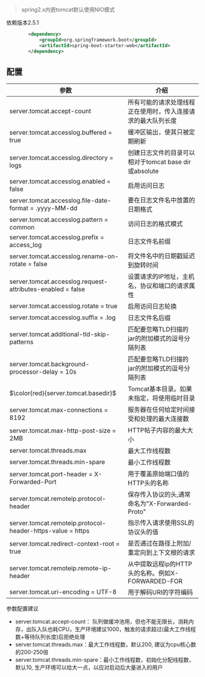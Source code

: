 > spring2.x内嵌tomcat默认使用NIO模式

依赖版本2.5.1
```xml
        <dependency>
            <groupId>org.springframework.boot</groupId>
            <artifactId>spring-boot-starter-web</artifactId>
        </dependency>
```

## 配置
参数 | 介绍
----|----
server.tomcat.accept-count | 所有可能的请求处理线程正在使用时，传入连接请求的最大队列长度
server.tomcat.accesslog.buffered = true	 | 缓冲区输出，使其只被定期刷新
server.tomcat.accesslog.directory = logs | 创建日志文件的目录可以相对于tomcat base dir或absolute
server.tomcat.accesslog.enabled = false	 | 启用访问日志
server.tomcat.accesslog.file-date-format = .yyyy-MM-dd | 要在日志文件名中放置的日期格式
server.tomcat.accesslog.pattern = common | 访问日志的格式模式
server.tomcat.accesslog.prefix = access_log | 日志文件名前缀
server.tomcat.accesslog.rename-on-rotate = false | 将文件名中的日期戳延迟到旋转时间
server.tomcat.accesslog.request-attributes-enabled = false | 设置请求的IP地址，主机名，协议和端口的请求属性
server.tomcat.accesslog.rotate = true | 启用访问日志轮换
server.tomcat.accesslog.suffix = .log | 日志文件名后缀
server.tomcat.additional-tld-skip-patterns | 匹配要忽略TLD扫描的jar的附加模式的逗号分隔列表
server.tomcat.background-processor-delay = 10s	 | 匹配要忽略TLD扫描的jar的附加模式的逗号分隔列表
$\color{red}{server.tomcat.basedir}$ | Tomcat基本目录。如果未指定，将使用临时目录
server.tomcat.max-connections = 8192 | 服务器在任何给定时间接受和处理的最大连接数
server.tomcat.max-http-post-size = 2MB | HTTP帖子内容的最大大小
server.tomcat.threads.max | 最大工作线程数
server.tomcat.threads.min-spare | 最小工作线程数
server.tomcat.port-header = X-Forwarded-Port | 用于覆盖原始端口值的HTTP头的名称
server.tomcat.remoteip.protocol-header | 保存传入协议的头,通常命名为"X-Forwarded-Proto"
server.tomcat.remoteip.protocol-header-https-value = https	| 指示传入请求使用SSL的协议头的值
server.tomcat.redirect-context-root = true	| 是否通过在路径上附加/重定向到上下文根的请求
server.tomcat.remoteip.remote-ip-header	| 从中提取远程ip的HTTP头的名称。例如X-FORWARDED-FOR
server.tomcat.uri-encoding = UTF-8	| 用于解码URI的字符编码

参数配置建议  
* server.tomcat.accept-count： 队列做缓冲池用，但也不能无限长，消耗内存，出队入队也耗CPU，生产环境建议1000，触发的请求超过(最大工作线程数+等待队列长度)后拒绝处理
* server.tomcat.threads.max：最大工作线程数，默认200, 建议为cpu核心数的200-250倍
* server.tomcat.threads.min-spare：最小工作线程数，初始化分配线程数，默认10, 生产环境可以给大一点，以应对启动后大量进入的用户
